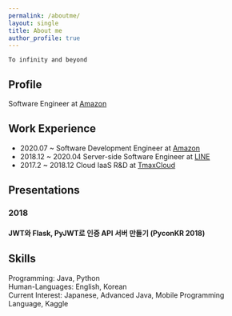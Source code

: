 ```yaml
---
permalink: /aboutme/
layout: single
title: About me
author_profile: true
---
```


`To infinity and beyond`

## Profile

Software Engineer at [Amazon](https://amazon.com)

## Work Experience

- 2020.07 ~ Software Development Engineer at [Amazon](https://amazon.com)
- 2018.12 ~ 2020.04 Server-side Software Engineer at [LINE](https://line.me)
- 2017.2 ~ 2018.12 Cloud IaaS R&D at [TmaxCloud](https://kr.tmaxsoft.com/main.do)

## Presentations

### 2018
#### JWT와 Flask, PyJWT로 인증 API 서버 만들기 (PyconKR 2018)
<script async class="speakerdeck-embed" data-id="ad312cba052c4f4390b23983d5ef45c5" data-ratio="1.77777777777778" src="//speakerdeck.com/assets/embed.js"></script>

## Skills

Programming: Java, Python  
Human-Languages: English, Korean  
Current Interest: Japanese, Advanced Java, Mobile Programming Language, Kaggle
